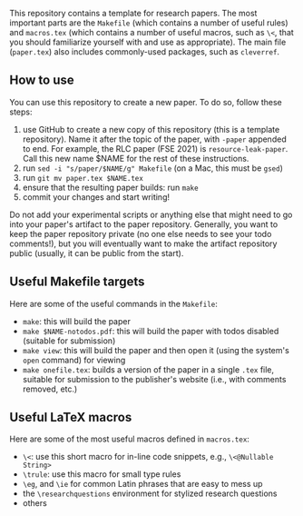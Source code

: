 This repository contains a template for research papers. The most important
parts are the `Makefile` (which contains a number of useful rules) and
`macros.tex` (which contains a number of useful macros, such as `\<`, that you
should familiarize yourself with and use as appropriate). The main file
(`paper.tex`) also includes commonly-used packages, such as `cleverref`.

## How to use

You can use this repository to create a new paper. To do so, follow these steps:
1. use GitHub to create a new copy of this repository (this is a template repository).
Name it after the topic of the paper, with `-paper` appended to end. For example,
the RLC paper (FSE 2021) is `resource-leak-paper`. Call this new name $NAME for the rest
of these instructions.
2. run `sed -i "s/paper/$NAME/g" Makefile` (on a Mac, this must be `gsed`)
3. run `git mv paper.tex $NAME.tex`
4. ensure that the resulting paper builds:  run `make`
5. commit your changes and start writing!

Do not add your experimental scripts or anything else that might need to go into
your paper's artifact to the paper repository. Generally, you want to keep the paper
repository private (no one else needs to see your todo comments!), but you will eventually
want to make the artifact repository public (usually, it can be public from the start).

## Useful Makefile targets

Here are some of the useful commands in the `Makefile`:
* `make`: this will build the paper
* `make $NAME-notodos.pdf`: this will build the paper with todos disabled (suitable for submission)
* `make view`: this will build the paper and then open it (using the system's `open` command) for viewing
* `make onefile.tex`: builds a version of the paper in a single `.tex` file, suitable for submission
to the publisher's website (i.e., with comments removed, etc.)

## Useful LaTeX macros

Here are some of the most useful macros defined in `macros.tex`:
* `\<`: use this short macro for in-line code snippets, e.g., `\<@Nullable String>`
* `\trule`: use this macro for small type rules
* `\eg`, and `\ie` for common Latin phrases that are easy to mess up
* the `\researchquestions` environment for stylized research questions
* others
